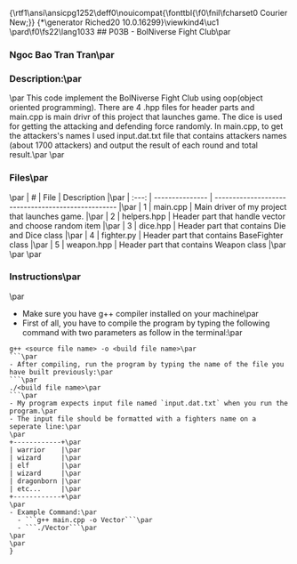 {\rtf1\ansi\ansicpg1252\deff0\nouicompat{\fonttbl{\f0\fnil\fcharset0 Courier New;}}
{\*\generator Riched20 10.0.16299}\viewkind4\uc1 
\pard\f0\fs22\lang1033 ## P03B - BolNiverse Fight Club\par
### Ngoc Bao Tran Tran\par
### Description:\par
\par
This code implement the BolNiverse Fight Club using oop(object oriented programming). There are 4 .hpp files for header parts and main.cpp is main drivr of this project that launches game. The dice is used for getting the attacking and defending force randomly. In main.cpp, to get the attackers's names I used input.dat.txt file that contains attackers names (about 1700 attackers) and output the result of each round and total result.\par
\par
### Files\par
\par
|   #   | File            | Description                                        |\par
| :---: | --------------- | -------------------------------------------------- |\par
|   1   | main.cpp        | Main driver of my project that launches game.      |\par
|   2   | helpers.hpp     | Header part that handle vector and choose random item  |\par
|   3   | dice.hpp        | Header part that contains Die and Dice class          |\par
|   4   | fighter.py      | Header part that contains BaseFighter class               |\par
|   5   | weapon.hpp      | Header part that contains Weapon class               |\par
\par
\par
### Instructions\par
\par
- Make sure you have g++ compiler installed on your machine\par
- First of all, you have to compile the program by typing the following command with two parameters as follow in the terminal:\par
```\par
g++ <source file name> -o <build file name>\par
```\par
- After compiling, run the program by typing the name of the file you have built previously:\par
```\par
./<build file name>\par
```\par
- My program expects input file named `input.dat.txt` when you run the program.\par
- The input file should be formatted with a fighters name on a seperate line:\par
\par
+------------+\par
| warrior    |\par
| wizard     |\par
| elf        |\par
| wizard     |\par
| dragonborn |\par
| etc...     |\par
+------------+\par
\par
- Example Command:\par
  - ```g++ main.cpp -o Vector```\par
  - ```./Vector```\par
\par
\par
}
 
